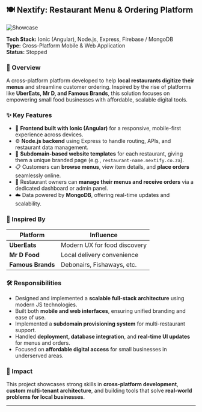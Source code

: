 ## 🍽️ Nextify: Restaurant Menu & Ordering Platform  
![Showcase](https://i.imgur.com/TGbnt8j.png)

**Tech Stack:** Ionic (Angular), Node.js, Express, Firebase / MongoDB  
**Type:** Cross-Platform Mobile & Web Application  
**Status:** Stopped

### 📌 Overview  
A cross-platform platform developed to help **local restaurants digitize their menus** and streamline customer ordering. Inspired by the rise of platforms like **UberEats, Mr D, and Famous Brands**, this solution focuses on empowering small food businesses with affordable, scalable digital tools.

### ✨ Key Features  
- 📱 **Frontend built with Ionic (Angular)** for a responsive, mobile-first experience across devices.  
- ⚙️ **Node.js backend** using Express to handle routing, APIs, and restaurant data management.  
- 🧩 **Subdomain-based website templates** for each restaurant, giving them a unique branded page (e.g., `restaurant-name.nextify.co.za`).  
- 📋 Customers can **browse menus**, view item details, and **place orders** seamlessly online.  
- 👥 Restaurant owners can **manage their menus and receive orders** via a dedicated dashboard or admin panel.  
- ☁️ Data powered by **MongoDB**, offering real-time updates and scalability.

### 🔗 Inspired By  
| Platform      | Influence                     |
|---------------|-------------------------------|
| **UberEats**   | Modern UX for food discovery  |
| **Mr D Food**  | Local delivery convenience     |
| **Famous Brands** | Debonairs, Fishaways, etc.      |

### 🛠️ Responsibilities  
- Designed and implemented a **scalable full-stack architecture** using modern JS technologies.  
- Built both **mobile and web interfaces**, ensuring unified branding and ease of use.  
- Implemented a **subdomain provisioning system** for multi-restaurant support.  
- Handled **deployment, database integration**, and **real-time UI updates** for menus and orders.  
- Focused on **affordable digital access** for small businesses in underserved areas.

### 🎯 Impact  
This project showcases strong skills in **cross-platform development**, **custom multi-tenant architecture**, and building tools that solve **real-world problems for local businesses**.

---
